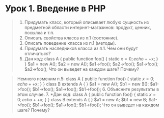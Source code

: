 # Урок 1. Введение в PHP
>1. Придумать класс, который описывает любую сущность из предметной области интернет-магазинов: продукт, ценник, посылка и т.п.
>2. Описать свойства класса из п.1 (состояние).
>3. Описать поведение класса из п.1 (методы).
>4. Придумать наследников класса из п.1. Чем они будут отличаться?
>5. Дан код:
>class A {
>    public function foo() {
>        static $x = 0;
>        echo ++$x;
>    }
>}
>$a1 = new A();
>$a2 = new A();
>$a1->foo();
>$a2->foo();
>$a1->foo();
>$a2->foo();
>Что он выведет на каждом шаге? Почему?

>Немного изменим п.5:
>class A {
>    public function foo() {
>        static $x = 0;
>        echo ++$x;
>    }
>}
>class B extends A {
>}
>$a1 = new A();
>$b1 = new B();
>$a1->foo(); 
>$b1->foo(); 
>$a1->foo(); 
>$b1->foo();
>6. Объясните результаты в этом случае.
>7. *Дан код:
>class A {
>    public function foo() {
>        static $x = 0;
>        echo ++$x;
>    }
>}
>class B extends A {
>}
>$a1 = new A;
>$b1 = new B;
>$a1->foo(); 
>$b1->foo(); 
>$a1->foo(); 
>$b1->foo(); 
>Что он выведет на каждом шаге? Почему?
